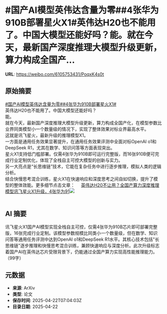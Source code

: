# #国产AI模型英伟达含量为零##4张华为910B部署星火X1#英伟达H20也不能用了。中国大模型还能好吗？能。就在今天，最新国产深度推理大模型升级更新，算力构成全国产...

**URL**: https://weibo.com/6105753431/PoqxK4s0t

## 原始摘要

<a href="https://m.weibo.cn/search?containerid=231522type%3D1%26t%3D10%26q%3D%23%E5%9B%BD%E4%BA%A7AI%E6%A8%A1%E5%9E%8B%E8%8B%B1%E4%BC%9F%E8%BE%BE%E5%90%AB%E9%87%8F%E4%B8%BA%E9%9B%B6%23&amp;extparam=%23%E5%9B%BD%E4%BA%A7AI%E6%A8%A1%E5%9E%8B%E8%8B%B1%E4%BC%9F%E8%BE%BE%E5%90%AB%E9%87%8F%E4%B8%BA%E9%9B%B6%23" data-hide=""><span class="surl-text">#国产AI模型英伟达含量为零#</span></a><a href="https://m.weibo.cn/search?containerid=231522type%3D1%26t%3D10%26q%3D%234%E5%BC%A0%E5%8D%8E%E4%B8%BA910B%E9%83%A8%E7%BD%B2%E6%98%9F%E7%81%ABX1%23&amp;extparam=%234%E5%BC%A0%E5%8D%8E%E4%B8%BA910B%E9%83%A8%E7%BD%B2%E6%98%9F%E7%81%ABX1%23" data-hide=""><span class="surl-text">#4张华为910B部署星火X1#</span></a><br>英伟达H20也不能用了。中国大模型还能好吗？<br>能。<br>就在今天，最新国产深度推理大模型升级更新，算力构成全国产化，在模型参数比业界同类模型小一个数量级的情况下，实现了整体效果对标业界最高水平。<br>这就是讯飞星火，最新升级的推理模型X1。<br>一方面是通用任务效果显著提升，在通用任务效果评测中全面对标OpenAI o1和DeepSeek R1，尤其在数学、知识问答等方面表现突出。<br>星火X1支持低门槛部署。仅需4张华为910B即可运行完整版，而16张910B便可完成行业定制优化，体现了全栈自主可控大模型的创新与实力。<br>另一大亮点是“长思维链”技术，它能在复杂任务中进行逐步推理，模拟人类的逻辑分析。<br>结合快慢思考混合训练，星火X1在快速响应和深度思考之间自如切换，提升了模型的整体效能。更多细节点击文章： <a href="https://weibo.com/ttarticle/p/show?id=2309405158219084333159" data-hide=""><span class="url-icon"><img style="width: 1rem;height: 1rem" src="https://h5.sinaimg.cn/upload/2015/09/25/3/timeline_card_small_article_default.png" referrerpolicy="no-referrer"></span><span class="surl-text">英伟达H20不让用？全国产算力深度推理模型讯飞星火X1升级，4张华为91</span></a><img style="" src="https://tvax1.sinaimg.cn/large/006Fd7o3gy1i0pfd9pnq5j30lo0c7q3t.jpg" referrerpolicy="no-referrer"><br><br>

## AI 摘要

讯飞星火X1国产AI模型实现全栈自主可控，仅需4张华为910B芯片即可部署完整版，16张完成行业定制。该模型参数规模比同类小一个数量级，但在数学、知识问答等通用任务评测中达到OpenAI o1和DeepSeek R1水平。其核心技术包括"长思维链"逐步推理和快慢思考混合训练，兼顾快速响应与深度分析。此次升级标志着国产AI在英伟达芯片受限背景下，仍能通过全国产算力实现高性能推理能力。（99字）

## 元数据

- **来源**: ArXiv
- **类型**: 论文
- **保存时间**: 2025-04-22T07:04:03Z
- **目录日期**: 2025-04-22

